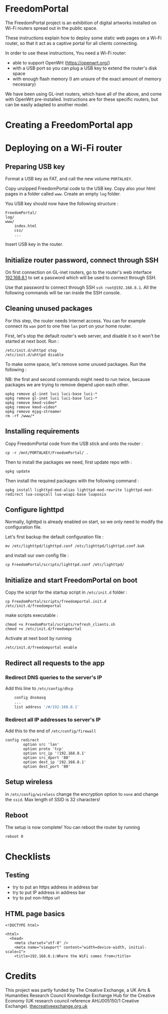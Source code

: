 FreedomPortal
==============

The FreedomPortal project is an exhibition of digital artworks installed on Wi-Fi routers spread out in the public space.

These instructions explain how to deploy some static web pages on a Wi-Fi router, so that it act as a captive portal for all clients connecting.

In order to use these instructions, You need a Wi-Fi router:

- able to support OpenWrt (https://openwrt.org/)
- with a USB port so you can plug a USB key to extend the router's disk space
- with enough flash memory (I am unsure of the exact amount of memory necessary)

We have been using GL-inet routers, which have all of the above, and come with OpenWrt pre-installed. Instructions are for these specific routers, but can be easily adapted to another model.


Creating a FreedomPortal app
==============================


Deploying on a Wi-Fi router
==============================


Preparing USB key
--------------------

Format a USB key as FAT, and call the new volume `PORTALKEY`.

Copy unzipped FreedomPortal code to the USB key. Copy also your html pages in a folder called `www`. Create an empty `log` folder. 

You USB key should now have the following structure :

```
FreedomPortal/
log/
www/
    index.html
    css/
    ...
```

Insert USB key in the router.


Initialize router password, connect through SSH
------------------------------------------------

On first connection on GL-inet routers, go to the router's web interface [192.168.8.1](http://192.168.8.1) to set a password which will be used to connect through SSH.

Use that password to connect through SSH `ssh root@192.168.8.1`. All the following commands will be ran inside the SSH console.


Cleaning unused packages 
----------------------------

For this step, the router needs Internet access. You can for example connect its `wan` port to one free `lan` port on your home router.

First, let's stop the default router's web server, and disable it so it won't be started at next boot. Run :

```
/etc/init.d/uhttpd stop
/etc/init.d/uhttpd disable
```

To make some space, let's remove some unused packages. Run the following :

NB: the first and second commands might need to run twice, because packages we are trying to remove depend upon each other. 

```
opkg remove gl-inet luci luci-base luci-*
opkg remove gl-inet luci luci-base luci-*
opkg remove kmod-video*
opkg remove kmod-video*
opkg remove mjpg-streamer
rm -rf /www/*
```


Installing requirements
--------------------------

Copy FreedomPortal code from the USB stick and onto the router :

```
cp -r /mnt/PORTALKEY/FreedomPortal/ .
```

Then to install the packages we need, first update repo with :

```
opkg update
```

Then install the required packages with the following command : 

```
opkg install lighttpd-mod-alias lighttpd-mod-rewrite lighttpd-mod-redirect lua-coxpcall lua-wsapi-base luaposix
```

Configure lighttpd
--------------------

Normally, lighttpd is already enabled on start, so we only need to modify the configuration file.

Let's first backup the default configuration file :

```
mv /etc/lighttpd/lighttpd.conf /etc/lighttpd/lighttpd.conf.bak
```

and install our own config file :

```
cp FreedomPortal/scripts/lighttpd.conf /etc/lighttpd/
```


Initialize and start FreedomPortal on boot
-------------------------------------------

Copy the script for the startup script in `/etc/init.d` folder : 

```
cp FreedomPortal/scripts/freedomportal.init.d /etc/init.d/freedomportal
```

make scripts executable : 

```
chmod +x FreedomPortal/scripts/refresh_clients.sh
chmod +x /etc/init.d/freedomportal
```

Activate at next boot by running 

```
/etc/init.d/freedomportal enable
```


Redirect all requests to the app
------------------------------------

### Redirect DNS queries to the server's IP

Add this line to `/etc/config/dhcp`

```bash
    config dnsmasq
    ...
    list address '/#/192.168.8.1'
```


### Redirect all IP addresses to server's IP

Add this to the end of `/etc/config/firewall`

```
config redirect
        option src 'lan'
        option proto 'tcp'
        option src_ip '!192.168.8.1'
        option src_dport '80'
        option dest_ip '192.168.8.1'
        option dest_port '80'
```


Setup wireless
-----------------

in `/etc/config/wireless` change the encryption option to `none` and change the `ssid`. Max length of SSID is 32 characters!


Reboot
-------

The setup is now complete! You can reboot the router by running 

```
reboot 0
```

Checklists
=============

Testing
-----------

- try to put an https address in address bar
- try to put IP address in address bar
- try to put non-https url


HTML page basics
-------------------

```
<!DOCTYPE html>

<html>
  <head>
    <meta charset="utf-8" />
    <meta name="viewport" content="width=device-width, initial-scale=1">
    <title>192.168.0.1:Where the WiFi comes from</title>
```

Credits
==========

This project was partly funded by The Creative Exchange, a UK Arts & Humanities Research Council Knowledge Exchange Hub for the Creative Economy (UK research council reference AH/J005150/1 Creative Exchange). [thecreativeexchange.org.uk](http://thecreativeexchange.org.uk)
